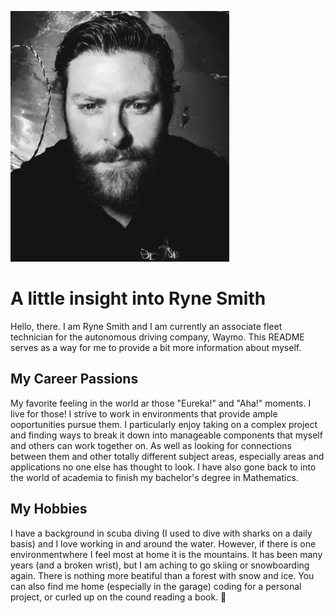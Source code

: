 ![Headshot](diver_ryne.jpg)
# A little insight into Ryne Smith
Hello, there. I am Ryne Smith and I am currently an associate fleet technician for the autonomous driving company, Waymo. This README serves as a way for me to provide a bit more information about myself.

## My Career Passions
My favorite feeling in the world ar those "Eureka!" and "Aha!" moments. I live for those! I strive to work in environments that provide ample ooportunities pursue them. I particularly enjoy taking on a complex project and finding ways to break it down into manageable components that myself and others can work together on. As well as looking for connections between them and other totally different subject areas, especially areas and applications no one else has thought to look. I have also gone back to into the world of academia to finish my bachelor's degree in Mathematics.

## My Hobbies
I have a background in scuba diving (I used to dive with sharks on a daily basis) and I love working in and around the water. However, if there is one environmentwhere I feel most at home it is the mountains. It has been many years (and a broken wrist), but I am aching to go skiing or snowboarding again. There is nothing more beatiful than a forest with snow and ice. You can also find me home (especially in the garage) coding for a personal project, or curled up on the cound reading a book. :green_book:
